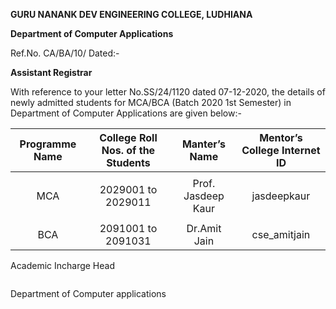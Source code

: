﻿**GURU NANANK DEV ENGINEERING COLLEGE, LUDHIANA**

**Department of Computer Applications**

Ref.No. CA/BA/10/                                                                                  Dated:-   


**Assistant Registrar**

With reference to your letter No.SS/24/1120 dated 07-12-2020, the details of newly admitted students for MCA/BCA (Batch 2020 1st Semester) in Department of Computer Applications are given below:-



|Programme Name|College Roll Nos. of the Students|Manter’s Name|Mentor’s College Internet ID|
| :-: | :-: | :-: | :-: |
|MCA|<p>2029001 to 2029011</p><p></p>|Prof. Jasdeep Kaur|jasdeepkaur|
|BCA|2091001 to 2091031|Dr.Amit Jain|cse\_amitjain|


Academic Incharge                                                               Head                                               

`                                                                       `Department of Computer applications                  





